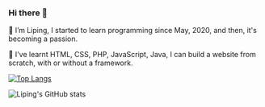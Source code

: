 ### Hi there 👋

 🔭 I’m Liping, I started to learn programming since May, 2020, and then, it's becoming a passion.

 🌱 I've learnt HTML, CSS, PHP, JavaScript, Java, I can build a website from scratch, with or without a framework.


[![Top Langs](https://github-readme-stats.vercel.app/api/top-langs/?username=Lime5005&layout=compact)](https://github.com/Lime5005/github-readme-stats)   

![Liping's GitHub stats](https://github-readme-stats.vercel.app/api?username=Lime5005&show_icons=true&theme=vue-dark)
